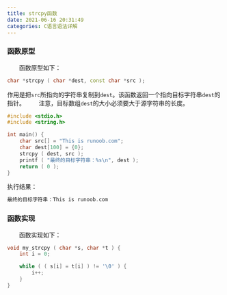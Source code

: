```yaml
---
title: strcpy函数
date: 2021-06-16 20:31:49
categories: C语言语法详解
---
```

### 函数原型

&emsp;&emsp;函数原型如下：<!--more-->

``` cpp
char *strcpy ( char *dest, const char *src );
```

作用是把`src`所指向的字符串复制到`dest`。该函数返回一个指向目标字符串`dest`的指针。
&emsp;&emsp;注意，目标数组`dest`的大小必须要大于源字符串的长度。

``` cpp
#include <stdio.h>
#include <string.h>

int main() {
    char src[] = "This is runoob.com";
    char dest[100] = {0};
    strcpy ( dest, src );
    printf ( "最终的目标字符串：%s\n", dest );
    return ( 0 );
}
```

执行结果：

``` cpp
最终的目标字符串：This is runoob.com
```

### 函数实现

&emsp;&emsp;函数实现如下：

``` cpp
void my_strcpy ( char *s, char *t ) {
    int i = 0;

    while ( ( s[i] = t[i] ) != '\0' ) {
        i++;
    }
}
```